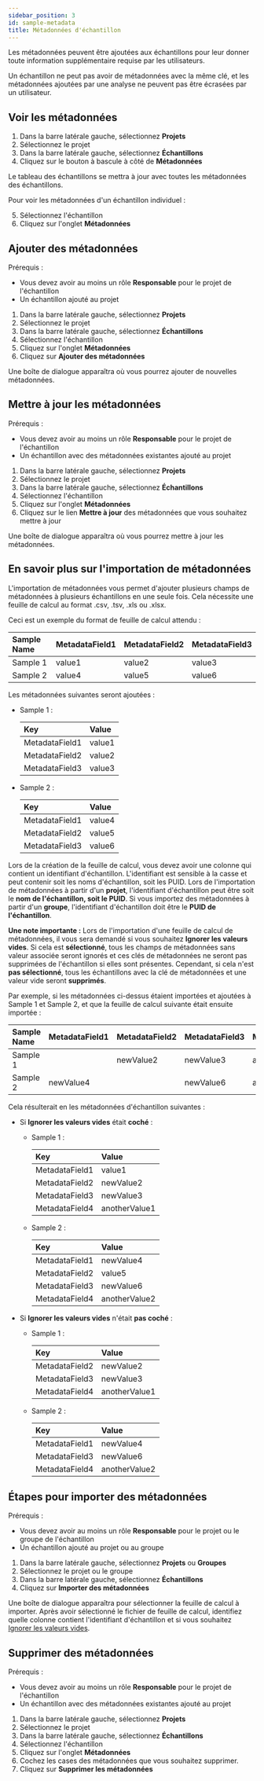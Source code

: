 ```yaml
---
sidebar_position: 3
id: sample-metadata
title: Métadonnées d'échantillon
---
```


Les métadonnées peuvent être ajoutées aux échantillons pour leur donner toute information supplémentaire requise par les utilisateurs.

Un échantillon ne peut pas avoir de métadonnées avec la même clé, et les métadonnées ajoutées par une analyse ne peuvent pas être écrasées par un utilisateur.

## Voir les métadonnées

1. Dans la barre latérale gauche, sélectionnez **Projets**
2. Sélectionnez le projet
3. Dans la barre latérale gauche, sélectionnez **Échantillons**
4. Cliquez sur le bouton à bascule à côté de **Métadonnées**

Le tableau des échantillons se mettra à jour avec toutes les métadonnées des échantillons.

Pour voir les métadonnées d'un échantillon individuel :

5. Sélectionnez l'échantillon
6. Cliquez sur l'onglet **Métadonnées**

## Ajouter des métadonnées

Prérequis :

- Vous devez avoir au moins un rôle **Responsable** pour le projet de l'échantillon
- Un échantillon ajouté au projet

1. Dans la barre latérale gauche, sélectionnez **Projets**
2. Sélectionnez le projet
3. Dans la barre latérale gauche, sélectionnez **Échantillons**
4. Sélectionnez l'échantillon
5. Cliquez sur l'onglet **Métadonnées**
6. Cliquez sur **Ajouter des métadonnées**

Une boîte de dialogue apparaîtra où vous pourrez ajouter de nouvelles métadonnées.

## Mettre à jour les métadonnées

Prérequis :

- Vous devez avoir au moins un rôle **Responsable** pour le projet de l'échantillon
- Un échantillon avec des métadonnées existantes ajouté au projet

1. Dans la barre latérale gauche, sélectionnez **Projets**
2. Sélectionnez le projet
3. Dans la barre latérale gauche, sélectionnez **Échantillons**
4. Sélectionnez l'échantillon
5. Cliquez sur l'onglet **Métadonnées**
6. Cliquez sur le lien **Mettre à jour** des métadonnées que vous souhaitez mettre à jour

Une boîte de dialogue apparaîtra où vous pourrez mettre à jour les métadonnées.

## En savoir plus sur l'importation de métadonnées

L'importation de métadonnées vous permet d'ajouter plusieurs champs de métadonnées à plusieurs échantillons en une seule fois. Cela nécessite une feuille de calcul au format .csv, .tsv, .xls ou .xlsx.

Ceci est un exemple du format de feuille de calcul attendu :

| Sample Name | MetadataField1 | MetadataField2 | MetadataField3 |
| :---------- | :------------- | :------------- | :------------- |
| Sample 1    | value1         | value2         | value3         |
| Sample 2    | value4         | value5         | value6         |

Les métadonnées suivantes seront ajoutées :

- Sample 1 :

  | Key            | Value  |
  | :------------- | :----- |
  | MetadataField1 | value1 |
  | MetadataField2 | value2 |
  | MetadataField3 | value3 |

- Sample 2 :

  | Key            | Value  |
  | :------------- | :----- |
  | MetadataField1 | value4 |
  | MetadataField2 | value5 |
  | MetadataField3 | value6 |

Lors de la création de la feuille de calcul, vous devez avoir une colonne qui contient un identifiant d'échantillon. L'identifiant est sensible à la casse et peut contenir soit les noms d'échantillon, soit les PUID. Lors de l'importation de métadonnées à partir d'un **projet**, l'identifiant d'échantillon peut être soit le **nom de l'échantillon, soit le PUID**. Si vous importez des métadonnées à partir d'un **groupe**, l'identifiant d'échantillon doit être le **PUID de l'échantillon**.

**Une note importante :** Lors de l'importation d'une feuille de calcul de métadonnées, il vous sera demandé si vous souhaitez **Ignorer les valeurs vides**. Si cela est **sélectionné**, tous les champs de métadonnées sans valeur associée seront ignorés et ces clés de métadonnées ne seront pas supprimées de l'échantillon si elles sont présentes. Cependant, si cela n'est **pas sélectionné**, tous les échantillons avec la clé de métadonnées et une valeur vide seront **supprimés**.

Par exemple, si les métadonnées ci-dessus étaient importées et ajoutées à Sample 1 et Sample 2, et que la feuille de calcul suivante était ensuite importée :

| Sample Name | MetadataField1 | MetadataField2 | MetadataField3 | MetadataField4 |
| :---------- | :------------- | :------------- | :------------- | :------------- |
| Sample 1    |                | newValue2      | newValue3      | anotherValue1  |
| Sample 2    | newValue4      |                | newValue6      | anotherValue2  |

Cela résulterait en les métadonnées d'échantillon suivantes :

- Si **Ignorer les valeurs vides** était **coché** :

  - Sample 1 :

    | Key            | Value         |
    | :------------- | :------------ |
    | MetadataField1 | value1        |
    | MetadataField2 | newValue2     |
    | MetadataField3 | newValue3     |
    | MetadataField4 | anotherValue1 |

  - Sample 2 :

    | Key            | Value         |
    | :------------- | :------------ |
    | MetadataField1 | newValue4     |
    | MetadataField2 | value5        |
    | MetadataField3 | newValue6     |
    | MetadataField4 | anotherValue2 |

- Si **Ignorer les valeurs vides** n'était **pas coché** :

  - Sample 1 :

    | Key            | Value         |
    | :------------- | :------------ |
    | MetadataField2 | newValue2     |
    | MetadataField3 | newValue3     |
    | MetadataField4 | anotherValue1 |

  - Sample 2 :

    | Key            | Value         |
    | :------------- | :------------ |
    | MetadataField1 | newValue4     |
    | MetadataField3 | newValue6     |
    | MetadataField4 | anotherValue2 |

## Étapes pour importer des métadonnées

Prérequis :

- Vous devez avoir au moins un rôle **Responsable** pour le projet ou le groupe de l'échantillon
- Un échantillon ajouté au projet ou au groupe

1. Dans la barre latérale gauche, sélectionnez **Projets** ou **Groupes**
2. Sélectionnez le projet ou le groupe
3. Dans la barre latérale gauche, sélectionnez **Échantillons**
4. Cliquez sur **Importer des métadonnées**

Une boîte de dialogue apparaîtra pour sélectionner la feuille de calcul à importer. Après avoir sélectionné le fichier de feuille de calcul, identifiez quelle colonne contient l'identifiant d'échantillon et si vous souhaitez [Ignorer les valeurs vides](sample-metadata#learn-about-importing-metadata).

## Supprimer des métadonnées

Prérequis :

- Vous devez avoir au moins un rôle **Responsable** pour le projet de l'échantillon
- Un échantillon avec des métadonnées existantes ajouté au projet

1. Dans la barre latérale gauche, sélectionnez **Projets**
2. Sélectionnez le projet
3. Dans la barre latérale gauche, sélectionnez **Échantillons**
4. Sélectionnez l'échantillon
5. Cliquez sur l'onglet **Métadonnées**
6. Cochez les cases des métadonnées que vous souhaitez supprimer.
7. Cliquez sur **Supprimer les métadonnées**
